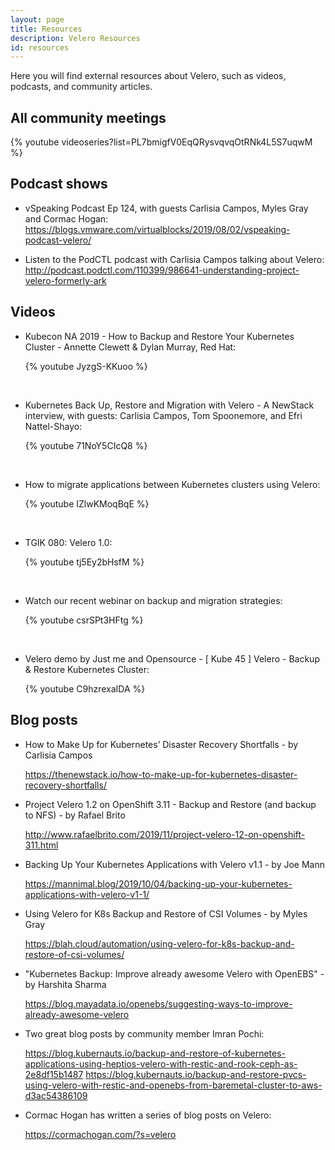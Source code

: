 ```yaml
---
layout: page
title: Resources
description: Velero Resources
id: resources
---
```

Here you will find external resources about Velero, such as videos, podcasts, and community articles.

## All community meetings

{% youtube videoseries?list=PL7bmigfV0EqQRysvqvqOtRNk4L5S7uqwM %}

## Podcast shows

* vSpeaking Podcast Ep 124, with guests Carlisia Campos, Myles Gray and Cormac Hogan: https://blogs.vmware.com/virtualblocks/2019/08/02/vspeaking-podcast-velero/

* Listen to the PodCTL podcast with Carlisia Campos talking about Velero: <http://podcast.podctl.com/110399/986641-understanding-project-velero-formerly-ark>

## Videos

* Kubecon NA 2019 - How to Backup and Restore Your Kubernetes Cluster - Annette Clewett & Dylan Murray, Red Hat:

    {% youtube JyzgS-KKuoo %}

</br>

* Kubernetes Back Up, Restore and Migration with Velero - A NewStack interview, with guests: Carlisia Campos, Tom Spoonemore, and Efri Nattel-Shayo:

    {% youtube 71NoY5CIcQ8 %}

</br>

* How to migrate applications between Kubernetes clusters using Velero:

    {% youtube IZlwKMoqBqE %}

</br>

* TGIK 080: Velero 1.0:

    {% youtube tj5Ey2bHsfM %}

</br>

* Watch our recent webinar on backup and migration strategies:

    {% youtube csrSPt3HFtg %}

</br>

* Velero demo by Just me and Opensource - [ Kube 45 ] Velero - Backup & Restore Kubernetes Cluster:

    {% youtube C9hzrexaIDA %}

## Blog posts

* How to Make Up for Kubernetes’ Disaster Recovery Shortfalls - by Carlisia Campos

    https://thenewstack.io/how-to-make-up-for-kubernetes-disaster-recovery-shortfalls/

* Project Velero 1.2 on OpenShift 3.11 - Backup and Restore (and backup to NFS) - by Rafael Brito

    http://www.rafaelbrito.com/2019/11/project-velero-12-on-openshift-311.html

* Backing Up Your Kubernetes Applications with Velero v1.1 - by Joe Mann

    https://mannimal.blog/2019/10/04/backing-up-your-kubernetes-applications-with-velero-v1-1/

* Using Velero for K8s Backup and Restore of CSI Volumes - by Myles Gray

    https://blah.cloud/automation/using-velero-for-k8s-backup-and-restore-of-csi-volumes/

* "Kubernetes Backup: Improve already awesome Velero with OpenEBS" - by Harshita Sharma

    https://blog.mayadata.io/openebs/suggesting-ways-to-improve-already-awesome-velero

* Two great blog posts by community member Imran Pochi:

    https://blog.kubernauts.io/backup-and-restore-of-kubernetes-applications-using-heptios-velero-with-restic-and-rook-ceph-as-2e8df15b1487
    https://blog.kubernauts.io/backup-and-restore-pvcs-using-velero-with-restic-and-openebs-from-baremetal-cluster-to-aws-d3ac54386109

* Cormac Hogan has written a series of blog posts on Velero:

    https://cormachogan.com/?s=velero
